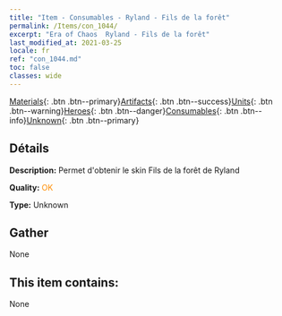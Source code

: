 ```yaml
---
title: "Item - Consumables - Ryland - Fils de la forêt"
permalink: /Items/con_1044/
excerpt: "Era of Chaos  Ryland - Fils de la forêt"
last_modified_at: 2021-03-25
locale: fr
ref: "con_1044.md"
toc: false
classes: wide
---
```

 [Materials](/fr/Items/){: .btn .btn--primary}[Artifacts](/fr/Items/Artifacts/){: .btn .btn--success}[Units](/fr/Items/Units/){: .btn .btn--warning}[Heroes](/fr/Items/Heroes/){: .btn .btn--danger}[Consumables](/fr/Items/Consumables/){: .btn .btn--info}[Unknown](/fr/Items/Unknown/){: .btn .btn--primary}

## Détails
 **Description:** Permet d'obtenir le skin Fils de la forêt de Ryland

 **Quality:** <span style="color: #FF8C00">OK</span>

 **Type:** Unknown

## Gather

  None

## This item contains:

  None

